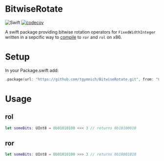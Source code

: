 # BitwiseRotate
![Swift](https://github.com/tgymnich/BitwiseRotate/workflows/Swift/badge.svg)
[![codecov](https://codecov.io/gh/tgymnich/BitwiseRotate/branch/master/graph/badge.svg?token=K3HRG7M134)](https://codecov.io/gh/tgymnich/BitwiseRotate)

A swift package providing bitwise rotation operators for `FixedWidthInteger` written in a sepcific way to [compile](https://www.godbolt.org/z/4Ggohy) to `ror` and `rol` on x86.

# Setup

In your Package.swift add:
```swift
.package(url: "https://github.com/tgymnich/BitwiseRotate.git", from: "0.0.4")
```

# Usage


## rol
```swift
let someBits: UInt8 = 0b01010100 <<< 3 // returns 0b10100010
```

## ror
```swift
let someBits: UInt8 = 0b01010100 >>> 3 // returns 0b10001010
```
